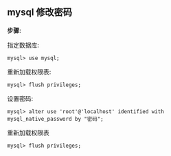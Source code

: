 ## mysql 修改密码

**步骤:**

指定数据库:
```
mysql> use mysql;
```

重新加载权限表:
```
mysql> flush privileges;
```

设置密码:
```
mysql> alter use 'root'@'localhost' identified with mysql_native_password by "密码";
```

重新加载权限表
```
mysql> flush privileges;
```